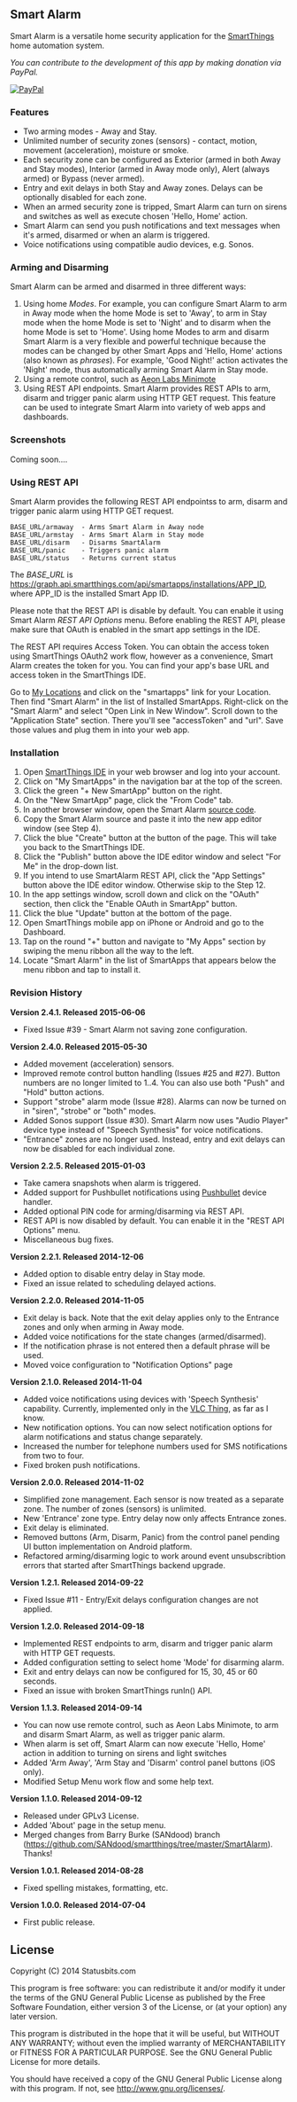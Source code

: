 ## Smart Alarm

Smart Alarm is a versatile home security application for the
[SmartThings](http://fbuy.me/bb9pe) home automation system.

*You can contribute to the development of this app by making donation via PayPal.*

[![PayPal](https://www.paypalobjects.com/en_US/i/btn/btn_donate_LG.gif)](https://www.paypal.com/cgi-bin/webscr?cmd=_s-xclick&hosted_button_id=ATTTMV7JV2W9W)

### Features

* Two arming modes - Away and Stay.
* Unlimited number of security zones (sensors) - contact, motion, movement
(acceleration), moisture or smoke.
* Each security zone can be configured as Exterior (armed in both Away and
Stay modes), Interior (armed in Away mode only), Alert (always armed) or
Bypass (never armed).
* Entry and exit delays in both Stay and Away zones. Delays can be optionally
disabled for each zone.
* When an armed security zone is tripped, Smart Alarm can turn on sirens and
switches as well as execute chosen 'Hello, Home' action.
* Smart Alarm can send you push notifications and text messages when it's
armed, disarmed or when an alarm is triggered.
* Voice notifications using compatible audio devices, e.g. Sonos.


### Arming and Disarming

Smart Alarm can be armed and disarmed in three different ways:

1. Using home *Modes*. For example, you can configure Smart Alarm to arm in
Away mode when the home Mode is set to 'Away', to arm in Stay mode when the
home Mode is set to 'Night' and to disarm when the home Mode is set to 'Home'.
Using home Modes to arm and disarm Smart Alarm is a very flexible and powerful
technique because the modes can be changed by other Smart Apps and 'Hello,
Home' actions (also known as *phrases*). For example, 'Good Night!' action
activates the 'Night' mode, thus automatically arming Smart Alarm in Stay
mode.
2. Using a remote control, such as
[Aeon Labs Minimote](http://www.amazon.com/Aeon-Labs-DSA03202-v1-Minimote/dp/B00KU7ERAW)
3. Using REST API endpoints. Smart Alarm provides REST APIs to arm, disarm
and trigger panic alarm using HTTP GET request. This feature can be used to
integrate Smart Alarm into variety of web apps and dashboards.


### Screenshots

Coming soon....


### Using REST API

Smart Alarm provides the following REST API endpointss to arm, disarm and
trigger panic alarm using HTTP GET request.

    BASE_URL/armaway  - Arms Smart Alarm in Away node
    BASE_URL/armstay  - Arms Smart Alarm in Stay mode
    BASE_URL/disarm   - Disarms SmartAlarm
    BASE_URL/panic    - Triggers panic alarm
    BASE_URL/status   - Returns current status

The *BASE_URL* is https://graph.api.smartthings.com/api/smartapps/installations/APP_ID,
where APP_ID is the installed Smart App ID.

Please note that the REST API is disable by default. You can enable it using
Smart Alarm *REST API Options* menu. Before enabling the REST API, please make
sure that OAuth is enabled in the smart app settings in the IDE.

The REST API requires Access Token. You can obtain the access token using
SmartThings OAuth2 work flow, however as a convenience, Smart Alarm creates
the token for you. You can find your app's base URL and access token in the
SmartThings IDE.

Go to [My Locations](https://graph.api.smartthings.com/location/list) and
click on the "smartapps" link for your Location. Then find "Smart Alarm" in
the list of Installed SmartApps. Right-click on the "Smart Alarm" and select
"Open Link in New Window". Scroll down to the "Application State" section.
There you'll see "accessToken" and "url". Save those values and plug them in
into your web app.


### Installation

1. Open [SmartThings IDE](https://graph.api.smartthings.com) in your web
browser and log into your account.
2. Click on "My SmartApps" in the navigation bar at the top of the screen.
3. Click the green "+ New SmartApp" button on the right.
4. On the "New SmartApp" page, click the "From Code" tab.
5. In another browser window, open the Smart Alarm
[source code](https://raw.githubusercontent.com/statusbits/smartalarm/master/SmartAlarm.groovy).
6. Copy the Smart Alarm source and paste it into the new app editor window
(see Step 4).
7. Click the blue "Create" button at the button of the page. This will take
you back to the SmartThings IDE.
8. Click the "Publish" button above the IDE editor window and select "For Me"
in the drop-down list.
9. If you intend to use SmartAlarm REST API, click the "App Settings" button
above the IDE editor window. Otherwise skip to the Step 12.
10. In the app settings window, scroll down and click on the "OAuth" section,
then click the "Enable OAuth in SmartApp" button.
11. Click the blue "Update" button at the bottom of the page.
12. Open SmartThings mobile app on iPhone or Android and go to the Dashboard.
13. Tap on the round "+" button and navigate to "My Apps" section by swiping
the menu ribbon all the way to the left.
14. Locate "Smart Alarm" in the list of SmartApps that appears below the menu
ribbon and tap to install it.


### Revision History

**Version 2.4.1. Released 2015-06-06**
* Fixed Issue #39 - Smart Alarm not saving zone configuration.

**Version 2.4.0. Released 2015-05-30**
* Added movement (acceleration) sensors.
* Improved remote control button handling (Issues #25 and #27). Button numbers
are no longer limited to 1..4. You can also use both "Push" and "Hold" button
actions.
* Support "strobe" alarm mode (Issue #28). Alarms can now be turned on in
"siren", "strobe" or "both" modes.
* Added Sonos support (Issue #30). Smart Alarm now uses "Audio Player" device
type instead of "Speech Synthesis" for voice notifications.
* "Entrance" zones are no longer used. Instead, entry and exit delays can now
be disabled for each individual zone.

**Version 2.2.5. Released 2015-01-03**
* Take camera snapshots when alarm is triggered.
* Added support for Pushbullet notifications using
[Pushbullet](https://github.com/625alex/SmartThings/blob/master/devices/Pushbullet.groovy)
device handler.
* Added optional PIN code for arming/disarming via REST API.
* REST API is now disabled by default. You can enable it in the "REST API
Options" menu.
* Miscellaneous bug fixes.

**Version 2.2.1. Released 2014-12-06**
* Added option to disable entry delay in Stay mode.
* Fixed an issue related to scheduling delayed actions.

**Version 2.2.0. Released 2014-11-05**
* Exit delay is back. Note that the exit delay applies only to the Entrance
zones and only when arming in Away mode.
* Added voice notifications for the state changes (armed/disarmed).
* If the notification phrase is not entered then a default phrase will be
used.
* Moved voice configuration to "Notification Options" page

**Version 2.1.0. Released 2014-11-04**
* Added voice notifications using devices with 'Speech Synthesis' capability.
Currently, implemented only in the
[VLC Thing](https://github.com/statusbits/smartthings/tree/master/vlc_thing),
as far as I know.
* New notification options. You can now select notification options for alarm
notifications and status change separately.
* Increased the number for telephone numbers used for SMS notifications from
two to four.
* Fixed broken push notifications.

**Version 2.0.0. Released 2014-11-02**
* Simplified zone management. Each sensor is now treated as a separate
zone. The number of zones (sensors) is unlimited.
* New 'Entrance' zone type. Entry delay now only affects Entrance zones.
* Exit delay is eliminated.
* Removed buttons (Arm, Disarm, Panic) from the control panel pending
UI button implementation on Android platform.
* Refactored arming/disarming logic to work around event unsubscribtion
errors that started after SmartThings backend upgrade.

**Version 1.2.1. Released 2014-09-22**
* Fixed Issue #11 - Entry/Exit delays configuration changes are not applied.

**Version 1.2.0. Released 2014-09-18**
* Implemented REST endpoints to arm, disarm and trigger panic alarm with HTTP
GET requests.
* Added configuration setting to select home 'Mode' for disarming alarm.
* Exit and entry delays can now be configured for 15, 30, 45 or 60 seconds.
* Fixed an issue with broken SmartThings runIn() API.

**Version 1.1.3. Released 2014-09-14**
* You can now use remote control, such as Aeon Labs Minimote, to arm and
disarm Smart Alarm, as well as trigger panic alarm. 
* When alarm is set off, Smart Alarm can now execute 'Hello, Home' action in
addition to turning on sirens and light switches
* Added 'Arm Away', 'Arm Stay and 'Disarm' control panel buttons (iOS only).
* Modified Setup Menu work flow and some help text.

**Version 1.1.0. Released 2014-09-12**
* Released under GPLv3 License.
* Added 'About' page in the setup menu.
* Merged changes from Barry Burke (SANdood) branch
(https://github.com/SANdood/smartthings/tree/master/SmartAlarm). Thanks!

**Version 1.0.1. Released 2014-08-28**
* Fixed spelling mistakes, formatting, etc.

**Version 1.0.0. Released 2014-07-04**
* First public release.


License
-------

Copyright (C) 2014 Statusbits.com

This program is free software: you can redistribute it and/or modify it
under the terms of the GNU General Public License as published by the Free
Software Foundation, either version 3 of the License, or (at your option)
any later version.

This program is distributed in the hope that it will be useful, but
WITHOUT ANY WARRANTY; without even the implied warranty of MERCHANTABILITY
or FITNESS FOR A PARTICULAR PURPOSE.  See the GNU General Public License
for more details.

You should have received a copy of the GNU General Public License along
with this program.  If not, see <http://www.gnu.org/licenses/>.
